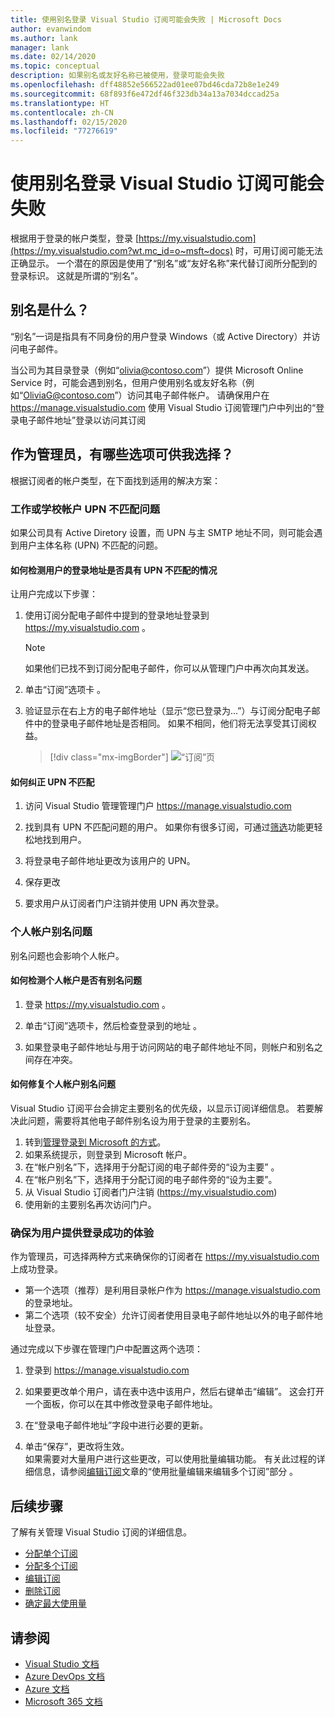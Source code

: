 ```yaml
---
title: 使用别名登录 Visual Studio 订阅可能会失败 | Microsoft Docs
author: evanwindom
ms.author: lank
manager: lank
ms.date: 02/14/2020
ms.topic: conceptual
description: 如果别名或友好名称已被使用，登录可能会失败
ms.openlocfilehash: dff48852e566522ad01ee07bd46cda72b8e1e249
ms.sourcegitcommit: 68f893f6e472df46f323db34a13a7034dccad25a
ms.translationtype: HT
ms.contentlocale: zh-CN
ms.lasthandoff: 02/15/2020
ms.locfileid: "77276619"
---
```

# <a name="signing-in-to-visual-studio-subscriptions-may-fail-when-using-aliases"></a>使用别名登录 Visual Studio 订阅可能会失败
根据用于登录的帐户类型，登录 [https://my.visualstudio.com](https://my.visualstudio.com?wt.mc_id=o~msft~docs) 时，可用订阅可能无法正确显示。 一个潜在的原因是使用了“别名”或“友好名称”来代替订阅所分配到的登录标识。 这就是所谓的“别名”。

## <a name="what-is-aliasing"></a>别名是什么？
“别名”一词是指具有不同身份的用户登录 Windows（或 Active Directory）并访问电子邮件。

当公司为其目录登录（例如“olivia@contoso.com”）提供 Microsoft Online Service 时，可能会遇到别名，但用户使用别名或友好名称（例如“OliviaG@contoso.com”）访问其电子邮件帐户。 请确保用户在 https://manage.visualstudio.com 使用 Visual Studio 订阅管理门户中列出的“登录电子邮件地址”登录以访问其订阅

## <a name="as-an-administrator-what-options-do-i-have"></a>作为管理员，有哪些选项可供我选择？

根据订阅者的帐户类型，在下面找到适用的解决方案：

### <a name="work-or-school-account-upn-mismatch-issue"></a>工作或学校帐户 UPN 不匹配问题

如果公司具有 Active Diretory 设置，而 UPN 与主 SMTP 地址不同，则可能会遇到用户主体名称 (UPN) 不匹配的问题。 

#### <a name="how-to-detect-if-a-users-sign-in-address-has-a-upn-mismatch"></a>如何检测用户的登录地址是否具有 UPN 不匹配的情况

让用户完成以下步骤：

1. 使用订阅分配电子邮件中提到的登录地址登录到 https://my.visualstudio.com 。  

    > [!NOTE]
    > 如果他们已找不到订阅分配电子邮件，你可以从管理门户中再次向其发送。  

2. 单击“订阅”选项卡  。
3. 验证显示在右上方的电子邮件地址（显示“您已登录为...”）与订阅分配电子邮件中的登录电子邮件地址是否相同。  如果不相同，他们将无法享受其订阅权益。 

   > [!div class="mx-imgBorder"]
   > ![“订阅”页](_img/aliasing/aliasing-subscriptions-page.png)

#### <a name="how-to-correct-the-upn-mismatch"></a>如何纠正 UPN 不匹配

1. 访问 Visual Studio 管理管理门户 https://manage.visualstudio.com 

2. 找到具有 UPN 不匹配问题的用户。  如果你有很多订阅，可通过[筛选](search-license.md)功能更轻松地找到用户。 

3. 将登录电子邮件地址更改为该用户的 UPN。

4. 保存更改 

5. 要求用户从订阅者门户注销并使用 UPN 再次登录。   

### <a name="personal-account-aliasing-issue"></a>个人帐户别名问题

别名问题也会影响个人帐户。 

#### <a name="how-to-detect-if-a-personal-account-has-an-aliasing-issue"></a>如何检测个人帐户是否有别名问题

1. 登录 https://my.visualstudio.com 。

2. 单击“订阅”选项卡，然后检查登录到的地址  。 

3. 如果登录电子邮件地址与用于访问网站的电子邮件地址不同，则帐户和别名之间存在冲突。 

#### <a name="how-to-fix-a-personal-account-aliasing-issue"></a>如何修复个人帐户别名问题

Visual Studio 订阅平台会排定主要别名的优先级，以显示订阅详细信息。  若要解决此问题，需要将其他电子邮件别名设为用于登录的主要别名。 

1. 转到[管理登录到 Microsoft 的方式](https://go.microsoft.com/fwlink/p/?linkid=842796)。
2. 如果系统提示，则登录到 Microsoft 帐户。 
3. 在“帐户别名”下，选择用于分配订阅的电子邮件旁的“设为主要”  。 
4. 在“帐户别名”下，选择用于分配订阅的电子邮件旁的“设为主要”。 
5. 从 Visual Studio 订阅者门户注销 (https://my.visualstudio.com) 
6. 使用新的主要别名再次访问门户。 

### <a name="ensure-a-successful-experience-for-your-users"></a>确保为用户提供登录成功的体验

作为管理员，可选择两种方式来确保你的订阅者在 https://my.visualstudio.com 上成功登录。 

- 第一个选项（推荐）是利用目录帐户作为 https://manage.visualstudio.com 的登录地址。
- 第二个选项（较不安全）允许订阅者使用目录电子邮件地址以外的电子邮件地址登录。

通过完成以下步骤在管理门户中配置这两个选项：

1. 登录到 https://manage.visualstudio.com 

2. 如果要更改单个用户，请在表中选中该用户，然后右键单击“编辑”。 这会打开一个面板，你可以在其中修改登录电子邮件地址。  

3. 在“登录电子邮件地址”字段中进行必要的更新。 

4. 单击“保存”，更改将生效。  
如果需要对大量用户进行这些更改，可以使用批量编辑功能。 有关此过程的详细信息，请参阅[编辑订阅](edit-license.md)文章的“使用批量编辑来编辑多个订阅”部分  。  

## <a name="next-steps"></a>后续步骤
了解有关管理 Visual Studio 订阅的详细信息。
- [分配单个订阅](assign-license.md)
- [分配多个订阅](assign-license-bulk.md)
- [编辑订阅](edit-license.md)
- [删除订阅](delete-license.md)
- [确定最大使用量](maximum-usage.md)

## <a name="see-also"></a>请参阅
- [Visual Studio 文档](/visualstudio/)
- [Azure DevOps 文档](/azure/devops/)
- [Azure 文档](/azure/)
- [Microsoft 365 文档](/microsoft-365/)
